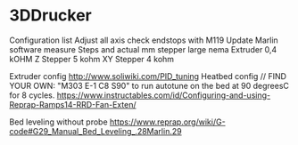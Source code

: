# 3DDrucker

Configuration list
Adjust all axis
check endstops with M119
Update Marlin software
measure Steps and actual mm 
stepper large nema
Extruder 0,4 kOHM
Z Stepper
5 kohm
XY Stepper 
4 kohm

Extruder config
http://www.soliwiki.com/PID_tuning
Heatbed config 
// FIND YOUR OWN: "M303 E-1 C8 S90" to run autotune on the bed at 90 degreesC for 8 cycles.
https://www.instructables.com/id/Configuring-and-using-Reprap-Ramps14-RRD-Fan-Exten/

Bed leveling without probe 
https://www.reprap.org/wiki/G-code#G29_Manual_Bed_Leveling_.28Marlin.29
